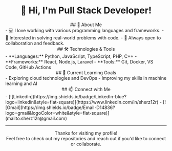 <div align="center">

# 👋 Hi, I'm Pull Stack Developer!

</div>

<div align="center">
## 🚀 About Me
</div>
- 💻 I love working with various programming languages and frameworks.
- 🎯 Interested in solving real-world problems with code.
- 🤝 Always open to collaboration and feedback.
<div align="center">
## 🛠️ Technologies & Tools
</div>
- **Languages:** Python, JavaScript, TypeScript, PHP, C++
- **Frameworks:** React, Node.js, Laravel
- **Tools:** Git, Docker, VS Code, GitHub Actions
<div align="center">
## 🌱 Current Learning Goals
</div>
- Exploring cloud technologies and DevOps
- Improving my skills in machine learning and AI
<div align="center">
## 📫 Connect with Me
</div>
- [![LinkedIn](https://img.shields.io/badge/LinkedIn-blue?logo=linkedin&style=flat-square)](https://www.linkedin.com/in/sherz12r)
- [![Gmail](https://img.shields.io/badge/Email-D14836?logo=gmail&logoColor=white&style=flat-square)](mailto:sherz12r@gmail.com)

---

<div align="center">

Thanks for visiting my profile!  
Feel free to check out my repositories and reach out if you'd like to connect or collaborate.

</div>
